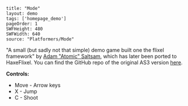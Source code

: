 ```
title: "Mode"
layout: demo
tags: ['homepage_demo']
pageOrder: 1
SWFHeight: 480
SWFWidth: 640
source: "Platformers/Mode"
```

"A small (but sadly not that simple) demo game built one the flixel framework" by [Adam "Atomic" Saltsam](https://twitter.com/ADAMATOMIC), which has later been ported to HaxeFlixel. You can find the GitHub repo of the original AS3 version [here](https://github.com/AdamAtomic/Mode).

**Controls:**

* Move - Arrow keys
* X - Jump
* C - Shoot